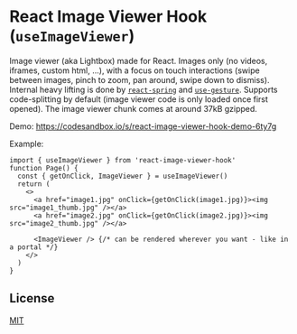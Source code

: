 # React Image Viewer Hook (`useImageViewer`)

Image viewer (aka Lightbox) made for React. Images only (no videos, iframes, custom html, ...), with a focus on touch interactions (swipe between images, pinch to zoom, pan around, swipe down to dismiss). Internal heavy lifting is done by [`react-spring`](https://github.com/pmndrs/react-spring) and [`use-gesture`](https://github.com/pmndrs/use-gesture). Supports code-splitting by default (image viewer code is only loaded once first opened). The image viewer chunk comes at around 37kB gzipped.

Demo: https://codesandbox.io/s/react-image-viewer-hook-demo-6ty7g

Example:

```tsx
import { useImageViewer } from 'react-image-viewer-hook'
function Page() {
  const { getOnClick, ImageViewer } = useImageViewer()
  return (
    <>
      <a href="image1.jpg" onClick={getOnClick(image1.jpg)}><img src="image1_thumb.jpg" /></a>
      <a href="image2.jpg" onClick={getOnClick(image2.jpg)}><img src="image2_thumb.jpg" /></a>

      <ImageViewer /> {/* can be rendered wherever you want - like in a portal */}
    </>
  )
}
```

## License

[MIT](./LICENSE)
